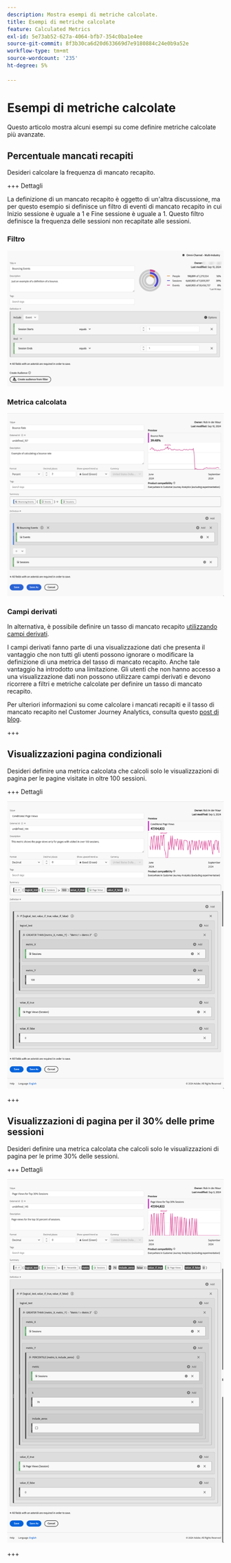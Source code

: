 ```yaml
---
description: Mostra esempi di metriche calcolate.
title: Esempi di metriche calcolate
feature: Calculated Metrics
exl-id: 5e73ab52-627a-4064-bfb7-354c0ba1e4ee
source-git-commit: 8f3b30ca6d20d633669d7e9180884c24e0b9a52e
workflow-type: tm+mt
source-wordcount: '235'
ht-degree: 5%

---
```


# Esempi di metriche calcolate

Questo articolo mostra alcuni esempi su come definire metriche calcolate più avanzate.

## Percentuale mancati recapiti

Desideri calcolare la frequenza di mancato recapito.

+++ Dettagli

La definizione di un mancato recapito è oggetto di un&#39;altra discussione, ma per questo esempio si definisce un filtro di eventi di mancato recapito in cui Inizio sessione è uguale a 1 e Fine sessione è uguale a 1. Questo filtro definisce la frequenza delle sessioni non recapitate alle sessioni.


### Filtro

![Eventi di mancato recapito](assets/example-bounce-bouncedevents.png)

### Metrica calcolata

![Percentuale non recapitate](assets/example-bounce-rate.png)


### Campi derivati

In alternativa, è possibile definire un tasso di mancato recapito [ utilizzando campi derivati](/help/data-views/derived-fields/derived-fields.md#bounces).

I campi derivati fanno parte di una visualizzazione dati che presenta il vantaggio che non tutti gli utenti possono ignorare o modificare la definizione di una metrica del tasso di mancato recapito. Anche tale vantaggio ha introdotto una limitazione. Gli utenti che non hanno accesso a una visualizzazione dati non possono utilizzare campi derivati e devono ricorrere a filtri e metriche calcolate per definire un tasso di mancato recapito.

Per ulteriori informazioni su come calcolare i mancati recapiti e il tasso di mancato recapito nel Customer Journey Analytics, consulta questo [post di blog](https://experienceleaguecommunities.adobe.com/t5/adobe-analytics-blogs/calculating-bounces-amp-bounce-rate-in-adobe-customer-journey/ba-p/706446).

+++


## Visualizzazioni pagina condizionali

Desideri definire una metrica calcolata che calcoli solo le visualizzazioni di pagina per le pagine visitate in oltre 100 sessioni.

+++ Dettagli

![Visualizzazioni pagina condizionali](assets/conditional-page-views.png)

+++

## Visualizzazioni di pagina per il 30% delle prime sessioni

Desideri definire una metrica calcolata che calcoli solo le visualizzazioni di pagina per le prime 30% delle sessioni.

+++ Dettagli

![Prime 30% visualizzazioni di pagina](assets/top30-page-views.png)

+++
